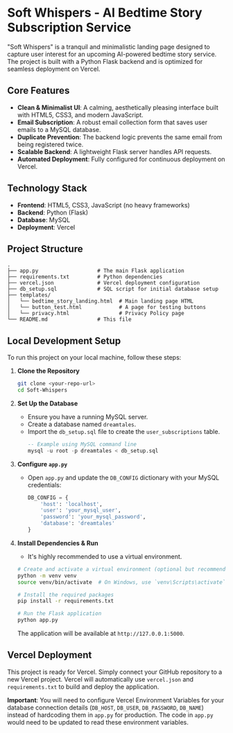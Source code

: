 # Soft Whispers - AI Bedtime Story Subscription Service

"Soft Whispers" is a tranquil and minimalistic landing page designed to capture user interest for an upcoming AI-powered bedtime story service. The project is built with a Python Flask backend and is optimized for seamless deployment on Vercel.

## Core Features

- **Clean & Minimalist UI**: A calming, aesthetically pleasing interface built with HTML5, CSS3, and modern JavaScript.
- **Email Subscription**: A robust email collection form that saves user emails to a MySQL database.
- **Duplicate Prevention**: The backend logic prevents the same email from being registered twice.
- **Scalable Backend**: A lightweight Flask server handles API requests.
- **Automated Deployment**: Fully configured for continuous deployment on Vercel.

## Technology Stack

- **Frontend**: HTML5, CSS3, JavaScript (no heavy frameworks)
- **Backend**: Python (Flask)
- **Database**: MySQL
- **Deployment**: Vercel

## Project Structure

```
.
├── app.py                   # The main Flask application
├── requirements.txt         # Python dependencies
├── vercel.json              # Vercel deployment configuration
├── db_setup.sql             # SQL script for initial database setup
├── templates/
│   └── bedtime_story_landing.html  # Main landing page HTML
│   └── button_test.html            # A page for testing buttons
│   └── privacy.html                # Privacy Policy page
└── README.md                # This file
```

## Local Development Setup

To run this project on your local machine, follow these steps:

1.  **Clone the Repository**
    ```bash
    git clone <your-repo-url>
    cd Soft-Whispers
    ```

2.  **Set Up the Database**
    - Ensure you have a running MySQL server.
    - Create a database named `dreamtales`.
    - Import the `db_setup.sql` file to create the `user_subscriptions` table.
      ```sql
      -- Example using MySQL command line
      mysql -u root -p dreamtales < db_setup.sql
      ```

3.  **Configure `app.py`**
    - Open `app.py` and update the `DB_CONFIG` dictionary with your MySQL credentials:
      ```python
      DB_CONFIG = {
          'host': 'localhost',
          'user': 'your_mysql_user',
          'password': 'your_mysql_password',
          'database': 'dreamtales'
      }
      ```

4.  **Install Dependencies & Run**
    - It's highly recommended to use a virtual environment.
    ```bash
    # Create and activate a virtual environment (optional but recommended)
    python -m venv venv
    source venv/bin/activate  # On Windows, use `venv\Scripts\activate`

    # Install the required packages
    pip install -r requirements.txt

    # Run the Flask application
    python app.py
    ```
    The application will be available at `http://127.0.0.1:5000`.

## Vercel Deployment

This project is ready for Vercel. Simply connect your GitHub repository to a new Vercel project. Vercel will automatically use `vercel.json` and `requirements.txt` to build and deploy the application.

**Important**: You will need to configure Vercel Environment Variables for your database connection details (`DB_HOST`, `DB_USER`, `DB_PASSWORD`, `DB_NAME`) instead of hardcoding them in `app.py` for production. The code in `app.py` would need to be updated to read these environment variables. 